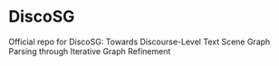 # DiscoSG
Official repo for DiscoSG: Towards Discourse-Level Text Scene Graph Parsing through Iterative Graph Refinement
